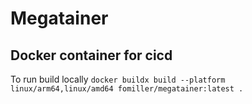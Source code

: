 # Megatainer

## Docker container for cicd

To run build locally `docker buildx build --platform linux/arm64,linux/amd64 fomiller/megatainer:latest .`
